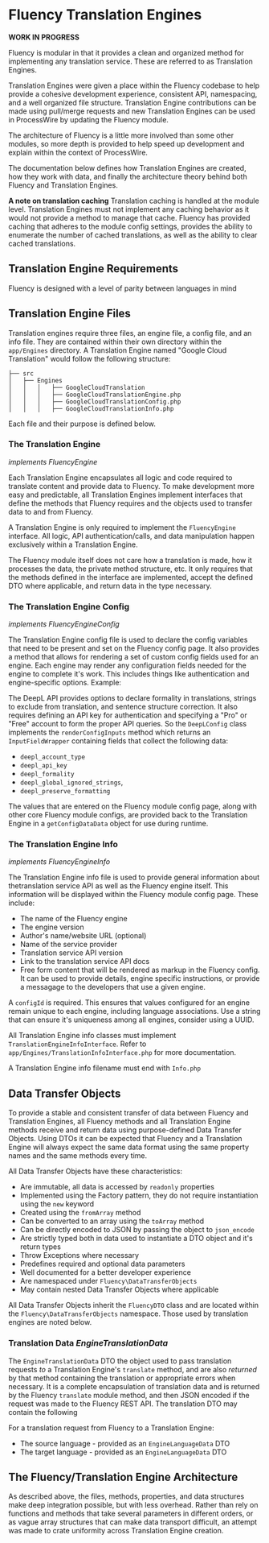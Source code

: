 # Fluency Translation Engines

**WORK IN PROGRESS**

Fluency is modular in that it provides a clean and organized method for implementing any translation
service. These are referred to as Translation Engines.

Translation Engines were given a place within the Fluency codebase to help provide a cohesive
development experience, consistent API, namespacing, and a well organized file structure.
Translation Engine contributions can be made using pull/merge requests and new Translation Engines
can be used in ProcessWire by updating the Fluency module.

The architecture of Fluency is a little more involved than some other modules, so more depth is
provided to help speed up development and explain within the context of ProcessWire.

The documentation below defines how Translation Engines are created, how they work with data, and
finally the architecture theory behind both Fluency and Translation Engines.

**A note on translation caching**
Translation caching is handled at the module level. Translation Engines must not implement any
caching behavior as it would not provide a method to manage that cache. Fluency has provided
caching that adheres to the module config settings, provides the ability to enumerate the number of
cached translations, as well as the ability to clear cached translations.

## Translation Engine Requirements

Fluency is designed with a level of parity between languages in mind

## Translation Engine Files

Translation engines require three files, an engine file, a config file, and an info file. They are
contained within their own directory within the `app/Engines` directory. A Translation Engine named
"Google Cloud Translation" would follow the following structure:

```
├── src
│   ├── Engines
│   │   │   ├── GoogleCloudTranslation
│   │   │   ├── GoogleCloudTranslationEngine.php
│   │   │   ├── GoogleCloudTranslationConfig.php
│   │   │   ├── GoogleCloudTranslationInfo.php
```

Each file and their purpose is defined below.

### The Translation Engine

_implements FluencyEngine_

Each Translation Engine encapsulates all logic and code required to translate content and provide
data to Fluency. To make development more easy and predictable, all Translation Engines implement
interfaces that define the methods that Fluency requires and the objects used to transfer data to
and from Fluency.

A Translation Engine is only required to implement the `FluencyEngine` interface. All logic, API
authentication/calls, and data manipulation happen exclusively within a Translation Engine.

The Fluency module itself does not care how a translation is made, how it processes the data, the
private method structure, etc. It only requires that the methods defined in the interface are
implemented, accept the defined DTO where applicable, and return data in the type necessary.

### The Translation Engine Config

_implements FluencyEngineConfig_

The Translation Engine config file is used to declare the config variables that need to be present
and set on the Fluency config page. It also provides a method that allows for rendering a set of
custom config fields used for an engine. Each engine may render any configuration fields needed for
the engine to complete it's work. This includes things like authentication and engine-specific
options. Example:

The DeepL API provides options to declare formality in translations, strings to exclude from
translation, and sentence structure correction. It also requires defining an API key for
authentication and specifying a "Pro" or "Free" account to form the proper API queries. So the
`DeepLConfig` class implements the `renderConfigInputs` method which returns an `InputFieldWrapper`
containing fields that collect the following data:

- `deepl_account_type`
- `deepl_api_key`
- `deepl_formality`
- `deepl_global_ignored_strings`,
- `deepl_preserve_formatting`

The values that are entered on the Fluency module config page, along with other core Fluency module
configs, are provided back to the Translation Engine in a `getConfigDataData` object for use
during runtime.

### The Translation Engine Info

_implements FluencyEngineInfo_

The Translation Engine info file is used to provide general information about thetranslation service
API as well as the Fluency engine itself. This information will be displayed within the Fluency
module config page. These include:

- The name of the Fluency engine
- The engine version
- Author's name/website URL (optional)
- Name of the service provider
- Translation service API version
- Link to the translation service API docs
- Free form content that will be rendered as markup in the Fluency config. It can be used to provide
  details, engine specific instructions, or provide a messagage to the developers that use a given
  engine.

A `configId` is required. This ensures that values configured for an engine remain unique to each
engine, including language associations. Use a string that can ensure it's uniqueness among all
engines, consider using a UUID.

All Translation Engine info classes must implement `TranslationEngineInfoInterface`. Refer to
`app/Engines/TranslationInfoInterface.php` for more documentation.

A Translation Engine info filename must end with `Info.php`

## Data Transfer Objects

To provide a stable and consistent transfer of data between Fluency and Translation Engines, all
Fluency methods and all Translation Engine methods receive and return data using purpose-defined
Data Transfer Objects. Using DTOs it can be expected that Fluency and a Translation Engine will
always expect the same data format using the same property names and the same methods every time.

All Data Transfer Objects have these characteristics:

- Are immutable, all data is accessed by `readonly` properties
- Implemented using the Factory pattern, they do not require instantiation using the `new` keyword
- Created using the `fromArray` method
- Can be converted to an array using the `toArray` method
- Can be directly encoded to JSON by passing the object to `json_encode`
- Are strictly typed both in data used to instantiate a DTO object and it's return types
- Throw Exceptions where necessary
- Predefines required and optional data parameters
- Well documented for a better developer experience
- Are namespaced under `Fluency\DataTransferObjects`
- May contain nested Data Transfer Objects where applicable

All Data Transfer Objects inherit the `FluencyDTO` class and are located within
the `Fluency\DataTransferObjects` namespace. Those used by translation engines are noted below.

### Translation Data _EngineTranslationData_

The `EngineTranslationData` DTO the object used to pass translation requests _to_ a Translation
Engine's `translate` method, and are also _returned_ by that method containing the translation or
appropriate errors when necessary. It is a complete encapsulation of translation data and is
returned by the Fluency `translate` module method, and then JSON encoded if the request was made to
the Fluency REST API. The translation DTO may contain the following

For a translation request from Fluency to a Translation Engine:

- The source language - provided as an `EngineLanguageData` DTO
- The target language - provided as an `EngineLanguageData` DTO

## The Fluency/Translation Engine Architecture

As described above, the files, methods, properties, and data structures make deep integration
possible, but with less overhead. Rather than rely on functions and methods that take several
parameters in different orders, or as vague array structures that can make data transport difficult,
an attempt was made to crate uniformity across Translation Engine creation.
